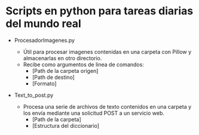 # Scripts en python para tareas diarias del mundo real

- ProcesadorImagenes.py
    - Útil para procesar imagenes contenidas en una carpeta con Pillow y almacenarlas en otro directorio. 
    - Recibe como argumentos de linea de comandos:
        - [Path de la carpeta origen] 
        - [Path de destino] 
        - [Formato]

- Text_to_post.py
    - Procesa una serie de archivos de texto contenidos en una carpeta y los envía mediante una solicitud POST a un servicio web.
        - [Path de la carpeta]
        - [Estructura del diccionario]
